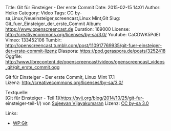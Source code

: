 Title: Git für Einsteiger - Der erste Commit
Date: 2015-02-15 14:01
Author: Heiko
Category: Video
Tags: CC by-sa,Linux,Neueinsteiger,screencast,Linux Mint,Git
Slug: Git_fuer_Einsteiger_der_erste_Commit
Album: https://www.openscreencast.de
Duration: 169000
License: http://creativecommons.org/licenses/by-sa/3.0/
Youtube: CaCDWK5PdEI
Vimeo: 133452106
Tumblr: http://openscreencast.tumblr.com/post/110917769935/git-fuer-einsteiger-der-erste-commit-lizenz
Diaspora: https://pod.geraspora.de/posts/3252418
Oggfile: http://www.librecontent.de/openscreencast/videos/openscreencast_videos_git/git_erste_commit.ogg

Git für Einsteiger - Der erste Commit, Linux Mint 17.1  
Lizenz: <http://creativecommons.org/licenses/by-sa/3.0/>  
  
Textquelle:  
[Git für Einsteiger - Teil 1](https://svij.org/blog/2014/10/25/git-fur-
einsteiger-teil-1/) von [Sujeevan Vijayakumaran](http://svij.org/) Lizenz: [CC
by-sa 3.0](http://creativecommons.org/licenses/by-sa/3.0/)

Links:

  * [WP:Git](http://de.wikipedia.org/wiki/Git "Link zu wikipedia.org/")

